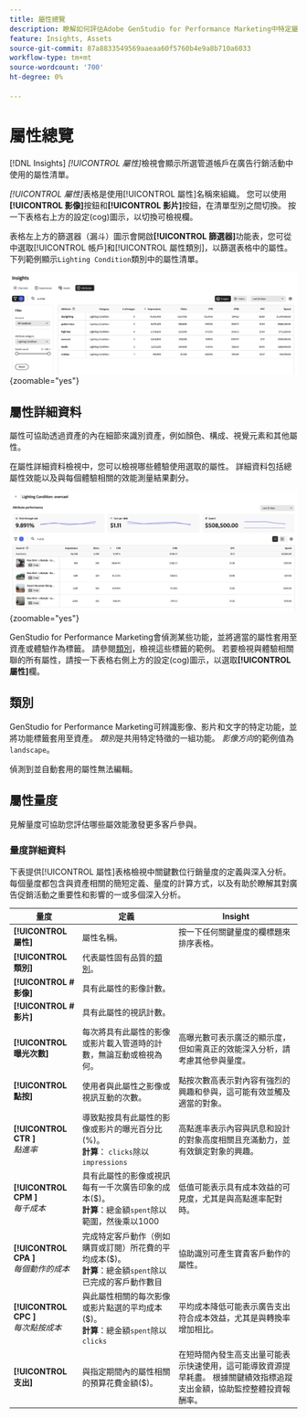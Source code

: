 ```yaml
---
title: 屬性總覽
description: 瞭解如何評估Adobe GenStudio for Performance Marketing中特定屬性的效能。
feature: Insights, Assets
source-git-commit: 87a8833549569aaeaa60f5760b4e9a8b710a6033
workflow-type: tm+mt
source-wordcount: '700'
ht-degree: 0%

---
```


# 屬性總覽

[!DNL Insights] _[!UICONTROL 屬性]_&#x200B;檢視會顯示所選管道帳戶在廣告行銷活動中使用的屬性清單。

_[!UICONTROL 屬性]_&#x200B;表格是使用[!UICONTROL 屬性]名稱來組織。 您可以使用&#x200B;**[!UICONTROL 影像]**&#x200B;按鈕和&#x200B;**[!UICONTROL 影片]**&#x200B;按鈕，在清單型別之間切換。 按一下表格右上方的設定(cog)圖示，以切換可檢視欄。

表格左上方的篩選器（漏斗）圖示會開啟&#x200B;**[!UICONTROL 篩選器]**&#x200B;功能表，您可從中選取[!UICONTROL 帳戶]和[!UICONTROL 屬性類別]，以篩選表格中的屬性。 下列範例顯示`Lighting Condition`類別中的屬性清單。

![屬性篩選器和資料表](/help/assets/insights-attributes-filter.png){zoomable="yes"}

## 屬性詳細資料

屬性可協助透過資產的內在細節來識別資產，例如顏色、構成、視覺元素和其他屬性。

在屬性詳細資料檢視中，您可以檢視哪些體驗使用選取的屬性。 詳細資料包括總屬性效能以及與每個體驗相關的效能測量結果劃分。

![屬性績效量度](/help/assets/insights-attribute-details.png){zoomable="yes"}

GenStudio for Performance Marketing會偵測某些功能，並將適當的屬性套用至資產或體驗作為標籤。 請參閱[類別](#categories)，檢視這些標籤的範例。 若要檢視與體驗相關聯的所有屬性，請按一下表格右側上方的設定(cog)圖示，以選取&#x200B;**[!UICONTROL 屬性]**&#x200B;欄。

## 類別

GenStudio for Performance Marketing可辨識影像、影片和文字的特定功能，並將功能標籤套用至資產。 _類別_&#x200B;是共用特定特徵的一組功能。 _影像方向_&#x200B;的範例值為`landscape`。

偵測到並自動套用的屬性無法編輯。

<!--
Select any of the following to open a detailed list of feature categories:

+++**Image features**

| Category               | Values                              |
| ---------------------- | ----------------------------------- |
| Background Colors      | 14 colors |
| Camera Position        | - `low angle`, `high angle`, `dutch angle`<br>- `overhead view`, `eye level`,`bird's eye view` |
| Camera Proximity       | `close up`, `mid shot`, `long shot` |
| Camera Setting         | - `fast shutter speed`, `long exposure`, `double exposure`<br>- `normal mode`, `flash`, `macro`, `wide-angle`<br>- `black and white`, `surreal`<br>- `bokeh blur`, `motion blur`, `tilt-shift blur` |
| Foreground Colors      | 14 colors |
| Image Type             | `photograph`, `sketch`, `painting`, `digital cartoon`, `infographics`, `graphic design`, `collage`, `screenshot` |
| Lighting Condition     | golden hour, blue hour, midday, overcast, night, high-key, low-key, daylight, incandescent, fluorescent, colorful, studio |
| Objects                | The items, entities, and elements that are visible, such as `lighthouse`, `orchid`, or `tunnel`. |
| Orientation            | Examples: `landscape`, `portrait`, `square` |
| Overall Tone           | `warm`, `cool`, `neutral` |
| People Categories      | Examples: `person`, `social group`, `people`, `kid` |
| Photography Styles     | `aerial photography`, `aerial photography`, `architectural photography`, `astrophotography`, `black and white photography`, `business photography`, `cityscape photography`, `commercial photography`, `composite photography`, `creative photography`, `editorial photography`, `event photography`, `family photography`, `fashion photography`, `fine art photography`, `food photography`, `holiday photography`, `indoor photography`, `landscape photography`, `lifestyle photography`, `macro photography`, `minimalist photography`, `night photography`, `outdoor photography`, `pet photography`, `portrait photography`, `product photography`, `real estate photography`, `seascape photography`, `sports photography`, `still-life photography`, `street photography`, `travel photography`, `underwater photography`, `wildlife photography` |
| Scenes                 | Examples: `city`, `island`, `living room` |
| Tags                   | Examples: `gaming`, `law`, `yoga` |
| Visual Attention Spread| The level of viewer attention spread across an image: `high`, `low` |
| Visual Content Density | The amount of information or detail in an image: `high`, `low` |

+++

+++**Video features**

| Category               | Values                              |
| ---------------------- | ----------------------------------- |
| Audio Genre  | |
| Audio Genre Category  | |
| Audio Mood  | |
| Audio Types| |
| Objects  | |
| Orientation  | |
| People Categories  | |
| Scenes  | |
| Styles  | |
| Tags   | |
| Video Category  | |
| Video Type  | |

+++

+++**Text features**

| Category               | Values                              |
| ---------------------- | ----------------------------------- |
| Emojis Count  | |
| HashTags Count  | |
| Keywords  | |
| Marketing Emotions  | |
| Narratives  |  |
| Persuasion Strategies  |  |
| Readability  | |
| Sentences Count  | |
| Stop Words Ratio  | |
| Text Quotes Count  | |
| Tones  | |
| Words Count  | |
| Words Count Per Sentence  | |

+++

-->

## 屬性量度

見解量度可協助您評估哪些屬效能激發更多客戶參與。

### 量度詳細資料

下表提供[!UICONTROL 屬性]表格檢視中關鍵數位行銷量度的定義與深入分析。 每個量度都包含與資產相關的簡短定義、量度的計算方式，以及有助於瞭解其對廣告促銷活動之重要性和影響的一或多個深入分析。

| 量度 | 定義 | Insight |
| ---------------------- | ----------------------------- | -------------------------------- |
| **[!UICONTROL 屬性]** | 屬性名稱。 | 按一下任何關鍵量度的欄標題來排序表格。 |
| **[!UICONTROL 類別]** | 代表屬性固有品質的[類別](#categories)。 |  |
| **[!UICONTROL #影像]** | 具有此屬性的影像計數。 |  |
| **[!UICONTROL #影片]** | 具有此屬性的視訊計數。 |  |
| **[!UICONTROL 曝光次數]** | 每次將具有此屬性的影像或影片載入管道時的計數，無論互動或檢視為何。 | 高曝光數可表示廣泛的顯示度，但如需真正的效能深入分析，請考慮其他參與量度。 |
| **[!UICONTROL 點按]** | 使用者與此屬性之影像或視訊互動的次數。 | 點按次數高表示對內容有強烈的興趣和參與，這可能有效並觸及適當的對象。 |
| **[!UICONTROL CTR ]**<br>_點進率_ | 導致點按具有此屬性的影像或影片的曝光百分比(%)。<br>**計算**： `clicks`除以`impressions` | 高點進率表示內容與訊息和設計的對象高度相關且充滿動力，並有效鎖定對象的興趣。 |
| **[!UICONTROL CPM ]**<br>_每千成本_ | 具有此屬性的影像或視訊每有一千次廣告印象的成本($)。<br>**計算**：總金額`spent`除以範圍，然後乘以1000 | 低值可能表示具有成本效益的可見度，尤其是與高點進率配對時。 |
| **[!UICONTROL CPA ]**<br>_每個動作的成本_ | 完成特定客戶動作（例如購買或訂閱）所花費的平均成本($)。<br>**計算**：總金額`spent`除以已完成的客戶動作數目 | 協助識別可產生寶貴客戶動作的屬性。 |
| **[!UICONTROL CPC ]**<br>_每次點按成本_ | 與此屬性相關的每次影像或影片點選的平均成本($)。<br>**計算**：總金額`spent`除以`clicks` | 平均成本降低可能表示廣告支出符合成本效益，尤其是與轉換率增加相比。 |
| **[!UICONTROL 支出]** | 與指定期間內的屬性相關的預算花費金額($)。 | 在短時間內發生高支出量可能表示快速使用，這可能導致資源提早耗盡。 根據關鍵績效指標追蹤支出金額，協助監控整體投資報酬率。 |
